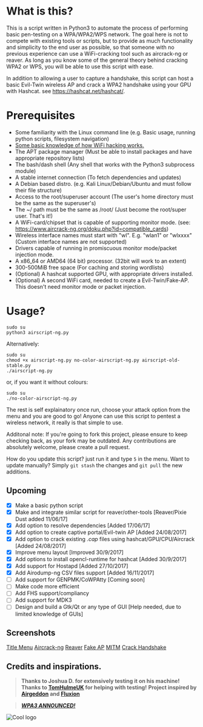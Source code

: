 # What is this?
This is a script written in Python3 to automate the process of performing basic pen-testing on a WPA/WPA2/WPS network. The goal here is not to compete with existing tools or scripts, but to provide as much functionality and simplicity to the end user as possible, so that someone with no previous experience can use a WiFi-cracking tool such as aircrack-ng or reaver. As long as you know some of the general theory behind cracking WPA2 or WPS, you will be able to use this script with ease.

In addition to allowing a user to capture a handshake, this script can host a basic Evil-Twin wireless AP and crack a WPA2 handshake using your GPU with Hashcat. see https://hashcat.net/hashcat/.

# Prerequisites 
- Some familiarity with the Linux command line (e.g. Basic usage, running python scripts, filesystem navigation)
- [Some basic knowledge of how WiFi hacking works.](https://null-byte.wonderhowto.com/how-to/wi-fi-hacking/)
- The APT package manager (Must be able to install packages and have appropriate repository lists)
- The bash/dash shell (Any shell that works with the Python3 subprocess module)
- A stable internet connection (To fetch dependencies and updates)
- A Debian based distro. (e.g. Kali Linux/Debian/Ubuntu and must follow their file structure)
- Access to the root/superuser account (The user's home directory must be the same as the superuser's)
- The ~/ path must be the same as /root/ (Just become the root/super user. That's it!)
- A WiFi-card/chipset that is capable of supporting monitor mode. (see: https://www.aircrack-ng.org/doku.php?id=compatible_cards)
- Wireless interface names must start with "wl". E.g. "wlan1" or "wlxxxx" (Custom interface names are not supported) 
- Drivers capable of running in promiscuous monitor mode/packet injection mode.
- A x86_64 or AMD64 (64 bit) processor. (32bit will work to an extent)
- 300-500MiB free space (For caching and storing wordlists)
- (Optional) A hashcat supported GPU, with appropriate drivers installed.
- (Optional) A second WiFi card, needed to create a Evil-Twin/Fake-AP. This doesn't need monitor mode or packet injection.


# Usage?
```
sudo su
python3 airscript-ng.py
```
Alternatively: 
```
sudo su
chmod +x airscript-ng.py no-color-airscript-ng.py airscript-old-stable.py
./airscript-ng.py
```
or, if you want it without colours:
```
sudo su
./no-color-airscript-ng.py
```
The rest is self explainatory once run, choose your attack option from the menu and you are good to go! Anyone can use this script to pentest a wireless network, it really is that simple to use.

Additonal note: If you're going to fork this project, please ensure to keep checking back, as your fork may be outdated. Any contributions are absolutely welcome, please create a pull request.

How do you update this script? just run it and type `5` in the menu. Want to update manually? Simply `git stash` the changes and `git pull` the new additions.

## Upcoming
- [x] Make a basic python script
- [x] Make and integrate similar script for reaver/other-tools [Reaver/Pixie Dust added 11/06/17]
- [x] Add option to resolve dependencies [Added 17/06/17]
- [x] Add option to create captive portal/Evil-twin AP [Added 24/08/2017]
- [x] Add option to crack existing *.cap* files using hashcat/GPU/CPU/Aircrack [Added 24/08/2017]
- [x] Improve menu layout [Improved 30/9/2017]
- [x] Add options to install opencl-runtime for hashcat [Added 30/9/2017]
- [x] Add support for Hostapd [Added 27/10/2017]
- [x] Add Airodump-ng CSV files support [Added 16/11/2017]
- [ ] Add support for GENPMK/CoWPAtty [Coming soon]
- [ ] Make code more efficient 
- [ ] Add FHS support/compliancy
- [ ] Add support for MDK3
- [ ] Design and build a Gtk/Qt or any type of GUI [Help needed, due to limited knowledge of GUIs]

## Screenshots
[Title Menu](https://goo.gl/h16ecK)
[Aircrack-ng](https://goo.gl/FBd2r3)
[Reaver](https://goo.gl/G4PsNm)
[Fake AP](https://goo.gl/8KsYEf)
[MITM](https://goo.gl/e2YsZa)
[Crack Handshake](https://goo.gl/y5f2zS)

## Credits and inspirations.
> **Thanks to Joshua D. for extensively testing it on his machine!**
> **Thanks to [TomHulmeUK](https://github.com/TomHulmeUK) for helping with testing!**
> **Project inspired by [Airgeddon](https://github.com/v1s1t0r1sh3r3/airgeddon) and [Fluxion](https://github.com/FluxionNetwork/fluxion)**

> [*__WPA3 ANNOUNCED!__*](https://www.theverge.com/2018/1/9/16867940/wi-fi-alliance-new-wpa3-security-protections-wpa2-announced)

![Cool logo](https://goo.gl/wNmRxs)
